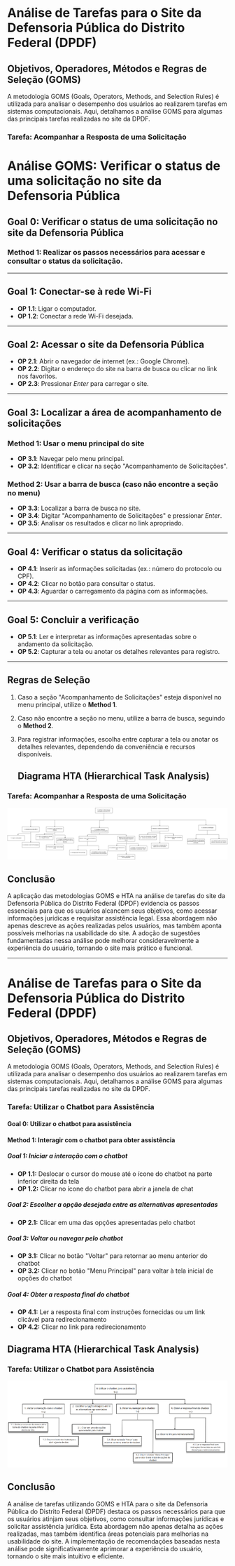# Análise de Tarefas para o Site da Defensoria Pública do Distrito Federal (DPDF)

## Objetivos, Operadores, Métodos e Regras de Seleção (GOMS)

A metodologia GOMS (Goals, Operators, Methods, and Selection Rules) é utilizada para analisar o desempenho dos usuários ao realizarem tarefas em sistemas computacionais. Aqui, detalhamos a análise GOMS para algumas das principais tarefas realizadas no site da DPDF.

### Tarefa: Acompanhar a Resposta de uma Solicitação
# Análise GOMS: Verificar o status de uma solicitação no site da Defensoria Pública

## **Goal 0**: Verificar o status de uma solicitação no site da Defensoria Pública

### **Method 1**: Realizar os passos necessários para acessar e consultar o status da solicitação.

---

## **Goal 1**: Conectar-se à rede Wi-Fi
- **OP 1.1**: Ligar o computador.
- **OP 1.2**: Conectar a rede Wi-Fi desejada.

---

## **Goal 2**: Acessar o site da Defensoria Pública
- **OP 2.1**: Abrir o navegador de internet (ex.: Google Chrome).
- **OP 2.2**: Digitar o endereço do site na barra de busca ou clicar no link nos favoritos.
- **OP 2.3**: Pressionar *Enter* para carregar o site.

---

## **Goal 3**: Localizar a área de acompanhamento de solicitações

### **Method 1**: Usar o menu principal do site
- **OP 3.1**: Navegar pelo menu principal.
- **OP 3.2**: Identificar e clicar na seção "Acompanhamento de Solicitações".

### **Method 2**: Usar a barra de busca (caso não encontre a seção no menu)
- **OP 3.3**: Localizar a barra de busca no site.
- **OP 3.4**: Digitar "Acompanhamento de Solicitações" e pressionar *Enter*.
- **OP 3.5**: Analisar os resultados e clicar no link apropriado.

---

## **Goal 4**: Verificar o status da solicitação
- **OP 4.1**: Inserir as informações solicitadas (ex.: número do protocolo ou CPF).
- **OP 4.2**: Clicar no botão para consultar o status.
- **OP 4.3**: Aguardar o carregamento da página com as informações.

---

## **Goal 5**: Concluir a verificação
- **OP 5.1**: Ler e interpretar as informações apresentadas sobre o andamento da solicitação.
- **OP 5.2**: Capturar a tela ou anotar os detalhes relevantes para registro.

---

## **Regras de Seleção**
1. Caso a seção "Acompanhamento de Solicitações" esteja disponível no menu principal, utilize o **Method 1**.
2. Caso não encontre a seção no menu, utilize a barra de busca, seguindo o **Method 2**.
3. Para registrar informações, escolha entre capturar a tela ou anotar os detalhes relevantes, dependendo da conveniência e recursos disponíveis.

   ## Diagrama HTA (Hierarchical Task Analysis)

### Tarefa: Acompanhar a Resposta de uma Solicitação

![Solicitação](../assets/images/HTA.drawio.png)

## Conclusão
A aplicação das metodologias GOMS e HTA na análise de tarefas do site da Defensoria Pública do Distrito Federal (DPDF) evidencia os passos essenciais para que os usuários alcancem seus objetivos, como acessar informações jurídicas e requisitar assistência legal. Essa abordagem não apenas descreve as ações realizadas pelos usuários, mas também aponta possíveis melhorias na usabilidade do site. A adoção de sugestões fundamentadas nessa análise pode melhorar consideravelmente a experiência do usuário, tornando o site mais prático e funcional.

---

# Análise de Tarefas para o Site da Defensoria Pública do Distrito Federal (DPDF)

## Objetivos, Operadores, Métodos e Regras de Seleção (GOMS)

A metodologia GOMS (Goals, Operators, Methods, and Selection Rules) é utilizada para analisar o desempenho dos usuários ao realizarem tarefas em sistemas computacionais. Aqui, detalhamos a análise GOMS para algumas das principais tarefas realizadas no site da DPDF.

### Tarefa: Utilizar o Chatbot para Assistência

#### Goal 0: Utilizar o chatbot para assistência

#### Method 1: Interagir com o chatbot para obter assistência

##### Goal 1: Iniciar a interação com o chatbot
- **OP 1.1:** Deslocar o cursor do mouse até o ícone do chatbot na parte inferior direita da tela
- **OP 1.2:** Clicar no ícone do chatbot para abrir a janela de chat

##### Goal 2: Escolher a opção desejada entre as alternativas apresentadas
- **OP 2.1:** Clicar em uma das opções apresentadas pelo chatbot 

##### Goal 3: Voltar ou navegar pelo chatbot
- **OP 3.1:** Clicar no botão "Voltar" para retornar ao menu anterior do chatbot
- **OP 3.2:** Clicar no botão "Menu Principal" para voltar à tela inicial de opções do chatbot

##### Goal 4: Obter a resposta final do chatbot
- **OP 4.1:** Ler a resposta final com instruções fornecidas ou um link clicável para redirecionamento
- **OP 4.2:** Clicar no link para redirecionamento

## Diagrama HTA (Hierarchical Task Analysis)

### Tarefa: Utilizar o Chatbot para Assistência

![HTA Chatbot](../assets/images/HTA-Chatbot.png)


## Conclusão

A análise de tarefas utilizando GOMS e HTA para o site da Defensoria Pública do Distrito Federal (DPDF) destaca os passos necessários para que os usuários atinjam seus objetivos, como consultar informações jurídicas e solicitar assistência jurídica. Esta abordagem não apenas detalha as ações realizadas, mas também identifica áreas potenciais para melhorias na usabilidade do site. A implementação de recomendações baseadas nesta análise pode significativamente aprimorar a experiência do usuário, tornando o site mais intuitivo e eficiente.
